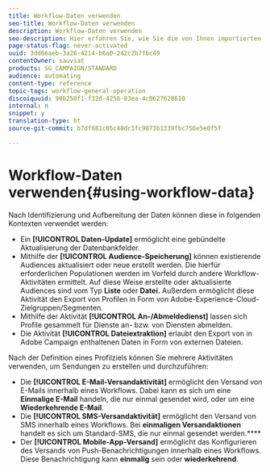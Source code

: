 ```yaml
---
title: Workflow-Daten verwenden
seo-title: Workflow-Daten verwenden
description: Workflow-Daten verwenden
seo-description: Hier erfahren Sie, wie Sie die von Ihnen importierten oder ausgewählten Daten nutzen können.
page-status-flag: never-activated
uuid: 3dd66aeb-3a26-4214-b6a0-242c2b7fbc49
contentOwner: sauviat
products: SG_CAMPAIGN/STANDARD
audience: automating
content-type: reference
topic-tags: workflow-general-operation
discoiquuid: 90b250f1-f32d-4256-83ea-4c0627628610
internal: n
snippet: y
translation-type: ht
source-git-commit: b7df681c05c48dc1fc9873b1339fbc756e5e0f5f

---
```



# Workflow-Daten verwenden{#using-workflow-data}

Nach Identifizierung und Aufbereitung der Daten können diese in folgenden Kontexten verwendet werden:

* Ein **[!UICONTROL Daten-Update]** ermöglicht eine gebündelte Aktualisierung der Datenbankfelder.
* Mithilfe der **[!UICONTROL Audience-Speicherung]** können existierende Audiences aktualisiert oder neue erstellt werden. Die hierfür erforderlichen Populationen werden im Vorfeld durch andere Workflow-Aktivitäten ermittelt. Auf diese Weise erstellte oder aktualisierte Audiences sind vom Typ **Liste** oder **Datei.** Außerdem ermöglicht diese Aktivität den Export von Profilen in Form von Adobe-Experience-Cloud-Zielgruppen/Segmenten.
* Mithilfe der Aktivität **[!UICONTROL An-/Abmeldedienst]** lassen sich Profile gesammelt für Dienste an- bzw. von Diensten abmelden.
* Die Aktivität **[!UICONTROL Dateiextraktion]** erlaubt den Export von in Adobe Campaign enthaltenen Daten in Form von externen Dateien.

Nach der Definition eines Profilziels können Sie mehrere Aktivitäten verwenden, um Sendungen zu erstellen und durchzuführen:

* Die **[!UICONTROL E-Mail-Versandaktivität]** ermöglicht den Versand von E-Mails innerhalb eines Workflows. Dabei kann es sich um eine **Einmalige E-Mail** handeln, die nur einmal gesendet wird, oder um eine **Wiederkehrende E-Mail**.
* Die **[!UICONTROL SMS-Versandaktivität]** ermöglicht den Versand von SMS innerhalb eines Workflows. Bei **einmaligen Versandaktionen** handelt es sich um Standard-SMS, die nur einmal gesendet werden.****
* Der **[!UICONTROL Mobile-App-Versand]** ermöglicht das Konfigurieren des Versands von Push-Benachrichtigungen innerhalb eines Workflows. Diese Benachrichtigung kann **einmalig** sein oder **wiederkehrend**.

